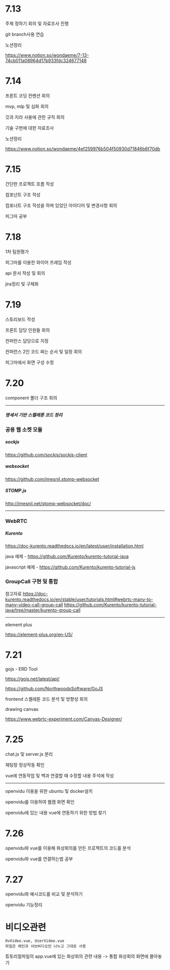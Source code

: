 # 7.13

주제 정하기 회의 및 자료조사 진행

git branch사용 연습



노션정리

https://www.notion.so/wondaeme/7-13-74cb011a08964d17b933fdc324677148



# 7.14

프론트 코딩 컨벤션 회의

mvp, mlp 및 심화 회의

깃과 지라 사용에 관한 규칙 회의

기술 구현에 대한 자료조사



노션정리

https://www.notion.so/wondaeme/4ef259976b504f50930d71846b6f70db



# 7.15

간단한 프로젝트 흐름 작성

컴포넌트 구조 작성

컴포너트 구조 작성을 하며 있었던 아이디어 및 변경사항 회의

피그마 공부



# 7.18

1차 팀원평가

피그마를 이용한 와이어 프레임 작성

api 문서 작성 및 회의

jira정리 및 구체화



# 7.19

스토리보드 작성

프론트 담당 인원들 회의

컨퍼런스 담당으로 지정

컨퍼런스 2인 코드 짜는 순서 및 일정 회의

피그마에서 화면 구성 수정



# 7.20

component 폴더 구조 회의

---

##### 명세서 기반 스켈레톤 코드 정리

### 공용 웹 소켓 모듈

##### sockjs

https://github.com/sockjs/sockjs-client

##### websocket

https://github.com/jmesnil.stomp-websocket

##### STOMP.js

http://jmesnil.net/stomp-websocket/doc/

----------------------------------------------------

### WebRTC

##### Kurento

https://doc-kurento.readthedocs.io/en/latest/user/installation.html

java 예제 - https://github.com/Kurento/kurento-tutorial-java

javascript 예제 - https://github.com/Kurento/kurento-tutorial-js

### GroupCall 구현 및 통합

참고자료
https://doc-kurento.readthedocs.io/en/stable/user/tutorials.html#webrtc-many-to-many-video-call-group-call
https://github.com/Kurento/kurento-tutorial-java/tree/master/kurento-group-call

-----

element plus

https://element-plus.org/en-US/



# 7.21

gojs - ERD Tool

https://gojs.net/latest/api/

https://github.com/NorthwoodsSoftware/GoJS

frontend 스켈레톤 코드 분석 및 방향성 회의



drawing canvas

https://www.webrtc-experiment.com/Canvas-Designer/



# 7.25

chat.js 및 server.js 분리

채팅창 정상작동 확인

vue에 연동작업 및 백과 연결할 때 수정할 내용 주석에 작성

---

openvidu 이용을 위한 ubuntu 및 docker설치

openvidu를 이용하여 웹캠 화면 확인

openvidu에 있는 내용 vue에 연동하기 위한 방법 찾기



# 7.26

openvidu와 vue를 이용해 화상회의를 만든 프로젝트의 코드를 분석

openvidu와 vue를 연결하는법 공부



# 7.27

openvidu와 예시코드를 비교 및 분석하기

openvidu 기능정리

# 비디오관련

```
OvVideo.vue, UserVideo.vue
파일은 메인과 서브비디오만 나누고 그대로 사용
```

튜토리얼파일의 app.vue에 있는 화상회의 관련 내용 -> 통합 화상회의 화면에 몰아놓기

